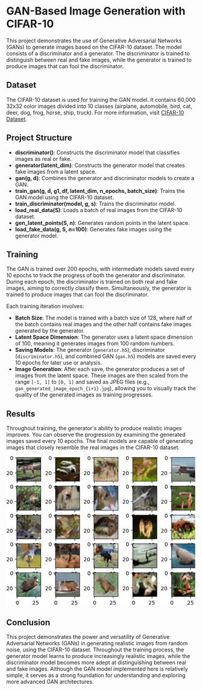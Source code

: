 # GAN-Based Image Generation with CIFAR-10

This project demonstrates the use of Generative Adversarial Networks (GANs) to generate images based on the CIFAR-10 dataset. The model consists of a discriminator and a generator. The discriminator is trained to distinguish between real and fake images, while the generator is trained to produce images that can fool the discriminator.

## Dataset

The CIFAR-10 dataset is used for training the GAN model. It contains 60,000 32x32 color images divided into 10 classes (airplane, automobile, bird, cat, deer, dog, frog, horse, ship, truck). For more information, visit [CIFAR-10 Dataset](https://www.cs.toronto.edu/~kriz/cifar.html).

## Project Structure

- **discriminator()**: Constructs the discriminator model that classifies images as real or fake.
- **generator(latent_dim)**: Constructs the generator model that creates fake images from a latent space.
- **gan(g, d)**: Combines the generator and discriminator models to create a GAN.
- **train_gan(g, d, g1, df, latent_dim, n_epochs, batch_size)**: Trains the GAN model using the CIFAR-10 dataset.
- **train_discriminator(model, g, s)**: Trains the discriminator model.
- **load_real_data(S)**: Loads a batch of real images from the CIFAR-10 dataset.
- **gen_latent_points(S, n)**: Generates random points in the latent space.
- **load_fake_data(g, S, n=100)**: Generates fake images using the generator model.

## Training

The GAN is trained over 200 epochs, with intermediate models saved every 10 epochs to track the progress of both the generator and discriminator. During each epoch, the discriminator is trained on both real and fake images, aiming to correctly classify them. Simultaneously, the generator is trained to produce images that can fool the discriminator.

Each training iteration involves:
- **Batch Size**: The model is trained with a batch size of 128, where half of the batch contains real images and the other half contains fake images generated by the generator.
- **Latent Space Dimension**: The generator uses a latent space dimension of 100, meaning it generates images from 100 random numbers.
- **Saving Models**: The generator (`generator.h5`), discriminator (`discriminator.h5`), and combined GAN (`gan.h5`) models are saved every 10 epochs for later use or analysis.
- **Image Generation**: After each save, the generator produces a set of images from the latent space. These images are then scaled from the range `[-1, 1]` to `[0, 1]` and saved as JPEG files (e.g., `gan_generated_image_epoch_{i+1}.jpg`), allowing you to visually track the quality of the generated images as training progresses.

## Results

Throughout training, the generator's ability to produce realistic images improves. You can observe the progression by examining the generated images saved every 10 epochs. The final models are capable of generating images that closely resemble the real images in the CIFAR-10 dataset.


![Crater Detection](0bc0cf2c-3d1e-4514-aeed-bd161e094fb0.jpg)

## Conclusion

This project demonstrates the power and versatility of Generative Adversarial Networks (GANs) in generating realistic images from random noise, using the CIFAR-10 dataset. Throughout the training process, the generator model learns to produce increasingly realistic images, while the discriminator model becomes more adept at distinguishing between real and fake images. Although the GAN model implemented here is relatively simple, it serves as a strong foundation for understanding and exploring more advanced GAN architectures.
